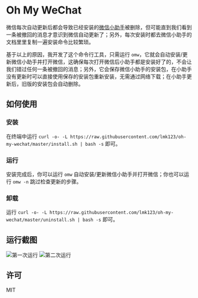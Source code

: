 # Oh My WeChat

微信每次自动更新后都会导致已经安装的[微信小助手](https://github.com/TKkk-iOSer/WeChatPlugin-MacOS)被删除，但可能直到我们看到一条被撤回的消息才意识到微信自动更新了；另外，每次安装时都去微信小助手的文档里里复制一遍安装命令比较繁琐。

基于以上的原因，我开发了这个命令行工具，只需运行 `omw`，它就会自动安装/更新微信小助手并打开微信，这确保每次打开微信后小助手都是安装好了的，不会让我们错过任何一条被撤回的消息；另外，它会保存微信小助手的安装包，在小助手没有更新时可以直接使用保存的安装包重新安装，无需通过网络下载；在小助手更新后，旧版的安装包会自动删除。

## 如何使用

### 安装

在终端中运行 `curl -o- -L https://raw.githubusercontent.com/lmk123/oh-my-wechat/master/install.sh | bash -s` 即可。

### 运行

安装完成后，你可以运行 `omw` 自动安装/更新微信小助手并打开微信；你也可以运行 `omw -n` 跳过检查更新的步骤。

### 卸载

运行 `curl -o- -L https://raw.githubusercontent.com/lmk123/oh-my-wechat/master/uninstall.sh | bash -s` 即可。

## 运行截图

![第一次运行](https://user-images.githubusercontent.com/5035625/40317415-fe3b55b2-5d53-11e8-8649-cf50fb4d4fef.png)
![第二次运行](https://user-images.githubusercontent.com/5035625/40317468-28c083a2-5d54-11e8-8c78-640f1e4e42a5.png)

## 许可

MIT

